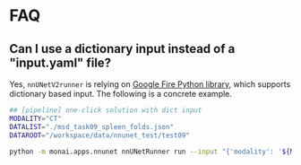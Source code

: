 # FAQ

## Can I use a dictionary input instead of a "input.yaml" file?
Yes, ```nnUNetV2runner``` is relying on [Google Fire Python library](https://github.com/google/python-fire), which supports dictionary based input. The following is a concrete example.

```bash
## [pipeline] one-click solution with dict input
MODALITY="CT"
DATALIST="./msd_task09_spleen_folds.json"
DATAROOT="/workspace/data/nnunet_test/test09"

python -m monai.apps.nnunet nnUNetRunner run --input "{'modality': '${MODALITY}', 'datalist': '${DATALIST}', 'dataroot': '${DATAROOT}'}"


```